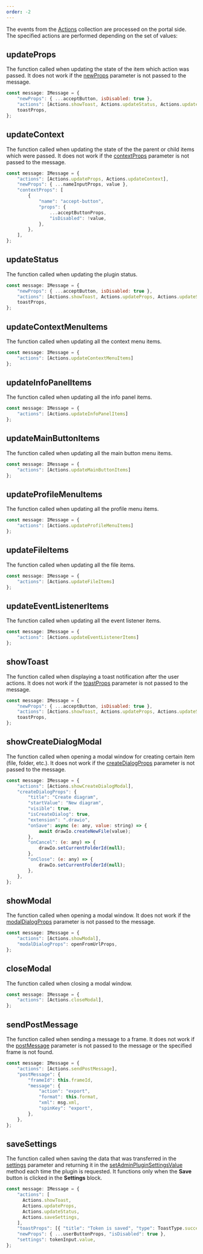 ```yaml
---
order: -2
---
```



The events from the [Actions](../Plugin%20Message/index.md#actions) collection are processed on the portal side. The specified actions are performed depending on the set of values:


## updateProps

The function called when updating the state of the item which action was passed. It does not work if the [newProps](../Plugin%20Message/index.md#newprops) parameter is not passed to the message.

  ``` javascript
  const message: IMessage = {
      "newProps": { ...acceptButton, isDisabled: true },
      "actions": [Actions.showToast, Actions.updateStatus, Actions.updateProps],
      toastProps,
  };
  ```

## updateContext

The function called when updating the state of the the parent or child items which were passed. It does not work if the [contextProps](../Plugin%20Message/index.md#contextprops) parameter is not passed to the message.

  ``` javascript
  const message: IMessage = {
      "actions": [Actions.updateProps, Actions.updateContext],
      "newProps": { ...nameInputProps, value },
      "contextProps": [
          {
              "name": "accept-button",
              "props": {
                  ...acceptButtonProps,
                  "isDisabled": !value,
              },
          },
      ],
  };
  ```

## updateStatus

The function called when updating the plugin status.

  ``` javascript
  const message: IMessage = {
      "newProps": { ...acceptButton, isDisabled: true },
      "actions": [Actions.showToast, Actions.updateProps, Actions.updateStatus],
      toastProps,
  };
  ```

## updateContextMenuItems

The function called when updating all the context menu items.

  ``` javascript
  const message: IMessage = {
      "actions": [Actions.updateContextMenuItems]
  };
  ```

## updateInfoPanelItems

The function called when updating all the info panel items.

  ``` javascript
  const message: IMessage = {
      "actions": [Actions.updateInfoPanelItems]
  };
  ```

## updateMainButtonItems

The function called when updating all the main button menu items.

  ``` javascript
  const message: IMessage = {
      "actions": [Actions.updateMainButtonItems]
  };
  ```

## updateProfileMenuItems

The function called when updating all the profile menu items.

  ``` javascript
  const message: IMessage = {
      "actions": [Actions.updateProfileMenuItems]
  };
  ```

## updateFileItems

The function called when updating all the file items.

  ``` javascript
  const message: IMessage = {
      "actions": [Actions.updateFileItems]
  };
  ```

## updateEventListenerItems

The function called when updating all the event listener items.

  ``` javascript
  const message: IMessage = {
      "actions": [Actions.updateEventListenerItems]
  };
  ```

## showToast

The function called when displaying a toast notification after the user actions. It does not work if the [toastProps](../Plugin%20Message/index.md#toastprops) parameter is not passed to the message.

  ``` javascript
  const message: IMessage = {
      "newProps": { ...acceptButton, isDisabled: true },
      "actions": [Actions.showToast, Actions.updateProps, Actions.updateStatus],
      toastProps,
  };
  ```

## showCreateDialogModal

The function called when opening a modal window for creating certain item (file, folder, etc.). It does not work if the [createDialogProps](../Plugin%20Message/index.md#createdialogprops) parameter is not passed to the message.

  ``` javascript
  const message: IMessage = {
      "actions": [Actions.showCreateDialogModal],
      "createDialogProps": {
          "title": "Create diagram",
          "startValue": "New diagram",
          "visible": true,
          "isCreateDialog": true,
          "extension": ".drawio",
          "onSave": async (e: any, value: string) => {
              await drawIo.createNewFile(value);
          },
          "onCancel": (e: any) => {
              drawIo.setCurrentFolderId(null);
          },
          "onClose": (e: any) => {
              drawIo.setCurrentFolderId(null);
          },
      },
  };
  ```

## showModal

The function called when opening a modal window. It does not work if the [modalDialogProps](../Plugin%20Message/index.md#modaldialogprops) parameter is not passed to the message.

  ``` javascript
  const message: IMessage = {
      "actions": [Actions.showModal],
      "modalDialogProps": openFromUrlProps,
  };
  ```

## closeModal

The function called when closing a modal window.

  ``` javascript
  const message: IMessage = {
      "actions": [Actions.closeModal],
  };
  ```

## sendPostMessage

The function called when sending a message to a frame. It does not work if the [postMessage](../Plugin%20Message/index.md#postmessage) parameter is not passed to the message or the specified frame is not found.

  ``` javascript
  const message: IMessage = {
      "actions": [Actions.sendPostMessage],
      "postMessage": {
          "frameId": this.frameId,
          "message": {
              "action": "export",
              "format": this.format,
              "xml": msg.xml,
              "spinKey": "export",
          },
      },
  };
  ```

## saveSettings

The function called when saving the data that was transferred in the [settings](../Plugin%20Message/index.md#settings) parameter and returning it in the [setAdminPluginSettingsValue](../Plugin%20Types/SettingsPlugin/index.md#setadminpluginsettingsvalue) method each time the plugin is requested. It functions only when the **Save** button is clicked in the **Settings** block.

  ``` javascript
  const message: IMessage = {
      "actions": [
        Actions.showToast,
        Actions.updateProps,
        Actions.updateStatus,
        Actions.saveSettings,
      ],
      "toastProps": [{ "title": "Token is saved", "type": ToastType.success }],
      "newProps": { ...userButtonProps, "isDisabled": true },
      "settings": tokenInput.value,
  };
  ```
